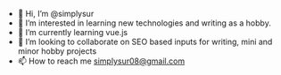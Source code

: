 - 👋 Hi, I’m @simplysur
- 👀 I’m interested in learning new technologies and writing as a hobby.
- 🌱 I’m currently learning vue.js 
- 💞️ I’m looking to collaborate on SEO based inputs for writing, mini and minor hobby projects 
- 📫 How to reach me simplysur08@gmail.com

<!---
simplysur/simplysur is a ✨ special ✨ repository because its `README.md` (this file) appears on your GitHub profile.
You can click the Preview link to take a look at your changes.
--->
